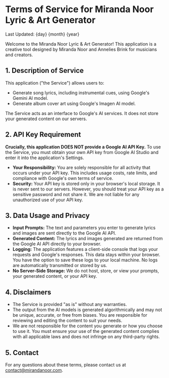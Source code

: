 # Terms of Service for Miranda Noor Lyric & Art Generator

Last Updated: {day} {month} {year}

Welcome to the Miranda Noor Lyric & Art Generator! This application is a creative tool designed by Miranda Noor and Annelies Brink for musicians and creators.

## 1. Description of Service

This application ("the Service") allows users to:
- Generate song lyrics, including instrumental cues, using Google's Gemini AI model.
- Generate album cover art using Google's Imagen AI model.

The Service acts as an interface to Google's AI services. It does not store your generated content on our servers.

## 2. API Key Requirement

**Crucially, this application DOES NOT provide a Google AI API Key.** To use the Service, you must obtain your own API key from Google AI Studio and enter it into the application's Settings.

- **Your Responsibility:** You are solely responsible for all activity that occurs under your API key. This includes usage costs, rate limits, and compliance with Google's own terms of service.
- **Security:** Your API key is stored only in your browser's local storage. It is never sent to our servers. However, you should treat your API key as a sensitive password and not share it. We are not liable for any unauthorized use of your API key.

## 3. Data Usage and Privacy

- **Input Prompts:** The text and parameters you enter to generate lyrics and images are sent directly to the Google AI API.
- **Generated Content:** The lyrics and images generated are returned from the Google AI API directly to your browser.
- **Logging:** The application features a client-side console that logs your requests and Google's responses. This data stays within your browser. You have the option to save these logs to your local machine. No logs are automatically transmitted or stored by us.
- **No Server-Side Storage:** We do not host, store, or view your prompts, your generated content, or your API key.

## 4. Disclaimers

- The Service is provided "as is" without any warranties.
- The output from the AI models is generated algorithmically and may not be unique, accurate, or free from biases. You are responsible for reviewing and editing the content to suit your needs.
- We are not responsible for the content you generate or how you choose to use it. You must ensure your use of the generated content complies with all applicable laws and does not infringe on any third-party rights.

## 5. Contact

For any questions about these terms, please contact us at contact@mirandanoor.com.

